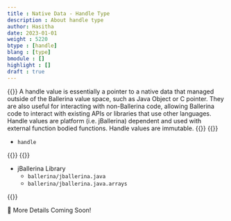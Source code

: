 ```yaml
---
title : Native Data - Handle Type
description : About handle type
author: Hasitha
date: 2023-01-01
weight : 5220
btype : [handle]
blang : [type]
bmodule : []
highlight : []
draft : true
---
```

{{<md class="summary">}}
A handle value is essentially a pointer to a native data that managed outside of the Ballerina value space, such as Java Object or C pointer. They are also useful for interacting with non-Ballerina code, allowing Ballerina code to interact with existing APIs or libraries that use other languages. Handle values are platform (i.e. jBallerina) dependent and used with external function bodied functions. Handle values are immutable.
{{</md>}}
{{<md class="syntax">}}

* `handle`

{{</md>}}
{{<md class="tldr">}}

* jBallerina Library
  * `ballerina/jballerina.java`
  * `ballerina/jballerina.java.arrays`

{{</md>}}
<!--more-->

🚧 More Details Coming Soon!
